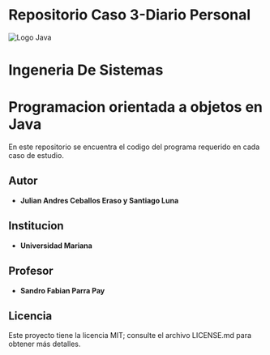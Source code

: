 # Repositorio Caso 3-Diario Personal
![Logo Java](https://static1.ara.cat/clip/0d878362-3dc8-4582-8186-051b960b9742_16-9-aspect-ratio_default_0.jpg)

# Ingeneria De Sistemas

# Programacion orientada a objetos en Java

En este repositorio se encuentra el codigo del programa requerido en cada caso de estudio.

## Autor

* **Julian Andres Ceballos Eraso y Santiago Luna**

## Institucion

* **Universidad Mariana**

## Profesor

* **Sandro Fabian Parra Pay**

## Licencia

Este proyecto tiene la licencia MIT; consulte el archivo LICENSE.md para obtener más detalles.
